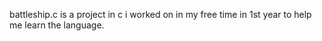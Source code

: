 battleship.c is a project in c i worked on in my free time in 1st year to help me learn the language.
